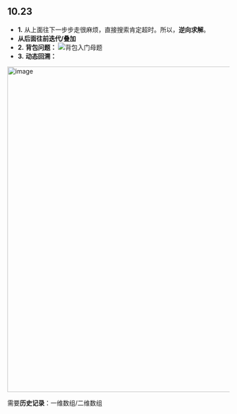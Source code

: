 ## 10.23
- **1.** 从上面往下一步步走很麻烦，直接搜索肯定超时。所以，**逆向求解**。
- **从后面往前迭代/叠加**
- **2.** **背包问题：**
![背包入门母题](https://github.com/user-attachments/assets/5eeb1492-76ef-4acf-9792-35f0af160f53)
- **3.** **动态回溯：**
<img width="736" alt="image" src="https://github.com/user-attachments/assets/b7ebe4e9-68a5-4947-aeff-7c7d2817a706">

需要**历史记录**：一维数组/二维数组



